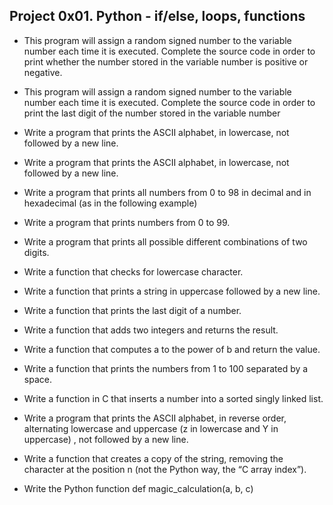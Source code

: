 ## Project 0x01. Python - if/else, loops, functions

- This program will assign a random signed number to the variable number each time it is executed. Complete the source code in order to print whether the number stored in the variable number is positive or negative.

- This program will assign a random signed number to the variable number each time it is executed. Complete the source code in order to print the last digit of the number stored in the variable number

- Write a program that prints the ASCII alphabet, in lowercase, not followed by a new line.

- Write a program that prints the ASCII alphabet, in lowercase, not followed by a new line.

- Write a program that prints all numbers from 0 to 98 in decimal and in hexadecimal (as in the following example)

- Write a program that prints numbers from 0 to 99.

- Write a program that prints all possible different combinations of two digits.

- Write a function that checks for lowercase character.

- Write a function that prints a string in uppercase followed by a new line.

- Write a function that prints the last digit of a number.

- Write a function that adds two integers and returns the result.

- Write a function that computes a to the power of b and return the value.

- Write a function that prints the numbers from 1 to 100 separated by a space.

- Write a function in C that inserts a number into a sorted singly linked list.

- Write a program that prints the ASCII alphabet, in reverse order, alternating lowercase and uppercase (z in lowercase and Y in uppercase) , not followed by a new line.

- Write a function that creates a copy of the string, removing the character at the position n (not the Python way, the “C array index”).

- Write the Python function def magic_calculation(a, b, c)

